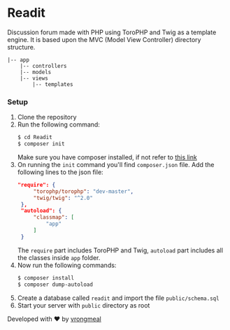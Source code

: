 # Readit

Discussion forum made with PHP using ToroPHP and Twig as a template engine. It is based upon the MVC (Model View Controller) directory structure.

```
|-- app
    |-- controllers
    |-- models
    |-- views
        |-- templates
```

### Setup

1. Clone the repository
2. Run the following command:
   ```sh
   $ cd Readit
   $ composer init
   ```
   Make sure you have composer installed, if not refer to [this link](https://getcomposer.org/download/)
3. On running the `init` command you'll find `composer.json` file. Add the following lines to the json file:
   ```json
   "require": {
        "torophp/torophp": "dev-master",
        "twig/twig": "^2.0"
    },
    "autoload": {
        "classmap": [
            "app"
        ]
    }
   ```
   The `require` part includes ToroPHP and Twig, `autoload` part includes all the classes inside `app` folder.
4. Now run the following commands:
   ```sh
   $ composer install
   $ composer dump-autoload
   ```
5. Create a database called `readit` and import the file `public/schema.sql`
6. Start your server with `public` directory as root

Developed with ❤️ by [vrongmeal](https://github.com/vrongmeal)
